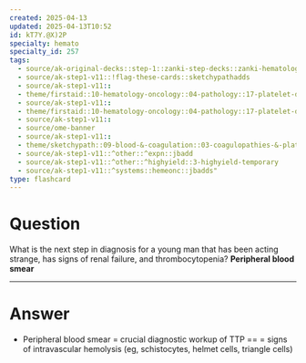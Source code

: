 ```yaml
---
created: 2025-04-13
updated: 2025-04-13T10:52
id: kT7Y.@X)2P
specialty: hemato
specialty_id: 257
tags:
  - source/ak-original-decks::step-1::zanki-step-decks::zanki-hematology-&-oncology::pathoma-hematology
  - source/ak-step1-v11::!flag-these-cards::sketchypathadds
  - source/ak-step1-v11::
  - theme/firstaid::10-hematology-oncology::04-pathology::17-platelet-disorders
  - source/ak-step1-v11::
  - theme/firstaid::10-hematology-oncology::04-pathology::17-platelet-disorders::*basics
  - source/ak-step1-v11::
  - source/ome-banner
  - source/ak-step1-v11::
  - theme/sketchypath::09-blood-&-coagulation::03-coagulopathies-&-platelet-disorders::01-quantitative-platelet-disorders
  - source/ak-step1-v11::^other::^expn::jbadd
  - source/ak-step1-v11::^other::^highyield::3-highyield-temporary
  - source/ak-step1-v11::^systems::hemeonc::jbadds"
type: flashcard
---
```


# Question
What is the next step in diagnosis for a young man that has been acting strange, has signs of renal failure, and thrombocytopenia?   **Peripheral blood smear**

---

# Answer
* Peripheral blood smear = crucial diagnostic workup of TTP == = signs of intravascular hemolysis (eg, schistocytes, helmet cells, triangle cells)